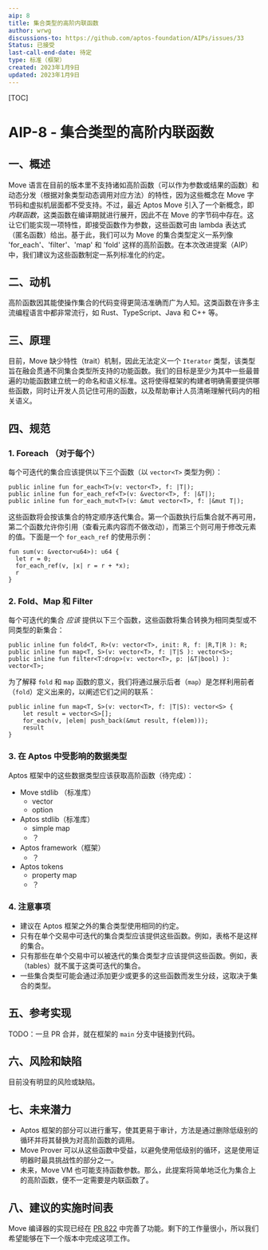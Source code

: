 ```yaml
---
aip: 8
title: 集合类型的高阶内联函数
author: wrwg
discussions-to: https://github.com/aptos-foundation/AIPs/issues/33
Status: 已接受
last-call-end-date: 待定
type: 标准（框架）
created: 2023年1月9日
updated: 2023年1月9日
---
```


[TOC]

# AIP-8 - 集合类型的高阶内联函数

## 一、概述

Move 语言在目前的版本里不支持诸如高阶函数（可以作为参数或结果的函数）和动态分发（根据对象类型动态调用对应方法）的特性，因为这些概念在 Move 字节码和虚拟机层面都不受支持。不过，最近 Aptos Move 引入了一个新概念，即*内联函数*，这类函数在编译期就进行展开，因此不在 Move 的字节码中存在。这让它们能实现一项特性，即接受函数作为参数，这些函数可由 lambda 表达式（匿名函数）给出。基于此，我们可以为 Move 的集合类型定义一系列像 'for_each'、'filter'、'map' 和 'fold' 这样的高阶函数。在本次改进提案（AIP）中，我们建议为这些函数制定一系列标准化的约定。



## 二、动机

高阶函数因其能使操作集合的代码变得更简洁准确而广为人知。这类函数在许多主流编程语言中都非常流行，如 Rust、TypeScript、Java 和 C++ 等。



## 三、原理

目前，Move 缺少特性（trait）机制，因此无法定义一个 `Iterator` 类型，该类型旨在融会贯通不同集合类型所支持的功能函数。我们的目标是至少为其中一些最普遍的功能函数建立统一的命名和语义标准。这将使得框架的构建者明确需要提供哪些函数，同时让开发人员记住可用的函数，以及帮助审计人员清晰理解代码内的相关语义。



## 四、规范

### 1. Foreach （对于每个）

每个可迭代的集合应该提供以下三个函数（以 `vector<T>` 类型为例）：

```move
public inline fun for_each<T>(v: vector<T>, f: |T|);
public inline fun for_each_ref<T>(v: &vector<T>, f: |&T|);
public inline fun for_each_mut<T>(v: &mut vector<T>, f: |&mut T|);
```

这些函数将会按该集合的特定顺序迭代集合。第一个函数执行后集合就不再可用，第二个函数允许你引用（查看元素内容而不做改动），而第三个则可用于修改元素的值。下面是一个 `for_each_ref` 的使用示例：

```move
fun sum(v: &vector<u64>): u64 {
  let r = 0;
  for_each_ref(v, |x| r = r + *x);
  r
}
```

### 2. Fold、Map 和 Filter

每个可迭代的集合 *应该* 提供以下三个函数，这些函数将集合转换为相同类型或不同类型的新集合：

```move
public inline fun fold<T, R>(v: vector<T>, init: R, f: |R,T|R ): R;
public inline fun map<T, S>(v: vector<T>, f: |T|S ): vector<S>;
public inline fun filter<T:drop>(v: vector<T>, p: |&T|bool) ): vector<T>;
```

为了解释 `fold` 和 `map` 函数的意义，我们将通过展示后者（`map`）是怎样利用前者（`fold`）定义出来的，以阐述它们之间的联系：

```move
public inline fun map<T, S>(v: vector<T>, f: |T|S): vector<S> {
    let result = vector<S>[];
    for_each(v, |elem| push_back(&mut result, f(elem)));
    result
}
```

### 3. 在 Aptos 中受影响的数据类型

Aptos 框架中的这些数据类型应该获取高阶函数（待完成）：

- Move stdlib （标准库）
    - vector
    - option
- Aptos stdlib（标准库）
    - simple map
    - ？
- Aptos framework（框架）
    - ？
- Aptos  tokens
    - property  map
    - ？


### 4. 注意事项

- 建议在 Aptos 框架之外的集合类型使用相同的约定。
- 只有在单个交易中可迭代的集合类型应该提供这些函数。例如，表格不是这样的集合。
- 只有那些在单个交易中可以被迭代的集合类型才应该提供这些函数。例如，表（tables）就不属于这类可迭代的集合。
- 一些集合类型可能会通过添加更少或更多的这些函数而发生分歧，这取决于集合的类型。



## 五、参考实现

TODO：一旦 PR 合并，就在框架的 `main` 分支中链接到代码。



## 六、风险和缺陷

目前没有明显的风险或缺陷。



## 七、未来潜力

- Aptos 框架的部分可以进行重写，使其更易于审计，方法是通过删除低级别的循环并将其替换为对高阶函数的调用。
- Move Prover 可以从这些函数中受益，以避免使用低级别的循环，这是使用证明器时最具挑战性的部分之一。
- 未来，Move VM 也可能支持函数参数。那么，此提案将简单地泛化为集合上的高阶函数，便不一定需要是内联函数了。



## 八、建议的实施时间表

Move 编译器的实现已经在 [PR 822](https://github.com/move-language/move/pull/822) 中完善了功能。剩下的工作量很小，所以我们希望能够在下一个版本中完成这项工作。
